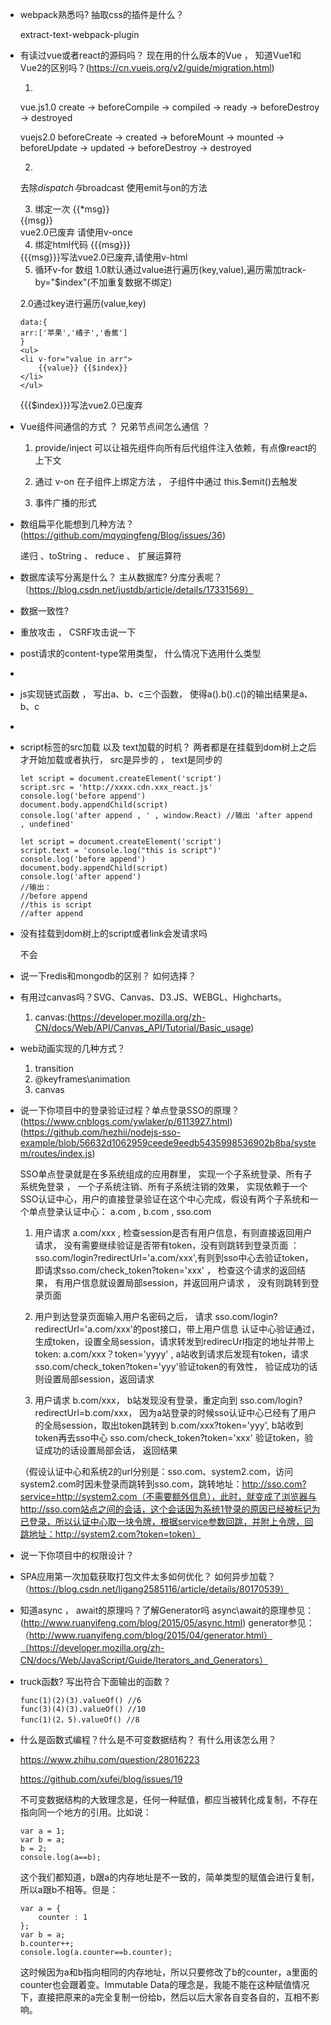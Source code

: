 - webpack熟悉吗? 抽取css的插件是什么？

    extract-text-webpack-plugin

- 有读过vue或者react的源码吗？ 现在用的什么版本的Vue ， 知道Vue1和Vue2的区别吗？(https://cn.vuejs.org/v2/guide/migration.html)

    1. 
    vue.js1.0
    create -> beforeCompile -> compiled -> ready -> beforeDestroy -> destroyed

    vuejs2.0
    beforeCreate -> created -> beforeMount -> mounted -> beforeUpdate -> updated -> beforeDestroy -> destroyed

    2. 
    去除$dispatch与$broadcast
    使用emit与on的方法

    
    3. 绑定一次
    {{*msg}}
    <div v-once>{{msg}}</div>
    vue2.0已废弃 请使用v-once

    4. 绑定html代码
    {{{msg}}}
    <div v-html="msg"></div>
    {{{msg}}}写法vue2.0已废弃,请使用v-html

    5. 循环v-for
    数组
    1.0默认通过value进行遍历(key,value),遍历需加track-by="$index"(不加重复数据不绑定)

    2.0通过key进行遍历(value,key)

    ```
    data:{
    arr:['苹果','橘子','香蕉']
    }
    <ul>
    <li v-for="value in arr">
        {{value}} {{$index}}
    </li>
    </ul>
    ```
    {{{$index}}}写法vue2.0已废弃

- Vue组件间通信的方式 ？ 兄弟节点间怎么通信 ？

    1. provide/inject 可以让祖先组件向所有后代组件注入依赖，有点像react的上下文

    2. 通过 v-on 在子组件上绑定方法 ， 子组件中通过 this.$emit()去触发

    3. 事件广播的形式
  

- 数组扁平化能想到几种方法？ (https://github.com/mqyqingfeng/Blog/issues/36)
   
   递归 、toString 、 reduce 、 扩展运算符


- 数据库读写分离是什么？ 主从数据库? 分库分表呢？   （https://blog.csdn.net/justdb/article/details/17331569）


- 数据一致性?


- 重放攻击 ， CSRF攻击说一下

- post请求的content-type常用类型， 什么情况下选用什么类型
- 

- js实现链式函数 ， 写出a、b、c三个函数， 使得a().b().c()的输出结果是a、b、c
- 

- script标签的src加载 以及 text加载的时机？
    两者都是在挂载到dom树上之后才开始加载或者执行， src是异步的 ， text是同步的

    ```
    let script = document.createElement('script')
    script.src = 'http://xxxx.cdn.xxx_react.js'
    console.log('before append')
    document.body.appendChild(script)
    console.log('after append , ' , window.React) //输出 'after append , undefined'
    ```

    ```
    let script = document.createElement('script')
    script.text = 'console.log("this is script")'
    console.log('before append')
    document.body.appendChild(script)
    console.log('after append')   
    //输出：
    //before append
    //this is script
    //after append
    ```

- 没有挂载到dom树上的script或者link会发请求吗
  
  不会


- 说一下redis和mongodb的区别？ 如何选择？


- 有用过canvas吗？SVG、Canvas、D3.JS、WEBGL、Highcharts。
   
   1. canvas:(https://developer.mozilla.org/zh-CN/docs/Web/API/Canvas_API/Tutorial/Basic_usage)

- web动画实现的几种方式？

  1. transition
  2. @keyframes\animation
  3. canvas

- 说一下你项目中的登录验证过程？单点登录SSO的原理？(https://www.cnblogs.com/ywlaker/p/6113927.html)(https://github.com/hezhii/nodejs-sso-example/blob/56632d1062959ceede9eedb5435998536902b8ba/system/routes/index.js)

  SSO单点登录就是在多系统组成的应用群里， 实现一个子系统登录、所有子系统免登录 ， 一个子系统注销、所有子系统注销的效果， 实现依赖于一个SSO认证中心，用户的直接登录验证在这个中心完成，假设有两个子系统和一个单点登录认证中心：
  a.com , b.com , sso.com

  1. 用户请求 a.com/xxx , 检查session是否有用户信息，有则直接返回用户请求， 没有需要继续验证是否带有token，没有则跳转到登录页面 ：sso.com/login?redirectUrl='a.com/xxx',有则到sso中心去验证token，即请求sso.com/check_token?token='xxx' ， 检查这个请求的返回结果， 有用户信息就设置局部session，并返回用户请求 ， 没有则跳转到登录页面

  2. 用户到达登录页面输入用户名密码之后， 请求 sso.com/login?redirectUrl='a.com/xxx'的post接口，带上用户信息  认证中心验证通过，生成token，设置全局session，请求转发到redirecUrl指定的地址并带上token: a.com/xxx？token='yyyy' , a站收到请求后发现有token，请求sso.com/check_token?token='yyy'验证token的有效性， 验证成功的话则设置局部session，返回请求

  3. 用户请求 b.com/xxx， b站发现没有登录，重定向到 sso.com/login?redirectUrl=b.com/xxx， 因为a站登录的时候sso认证中心已经有了用户的全局session，取出token跳转到 b.com/xxx?token='yyy', b站收到token再去sso中心 sso.com/check_token?token='xxx'  验证token，验证成功的话设置局部会话， 返回结果
  
  （假设认证中心和系统2的url分别是：sso.com、system2.com，访问system2.com时因未登录而跳转到sso.com，跳转地址：http://sso.com?service=http://system2.com（不需要额外信息），此时，就变成了浏览器与http://sso.com站点之间的会话，这个会话因为系统1登录的原因已经被标记为已登录，所以认证中心取一块令牌，根据service参数回跳，并附上令牌，回跳地址：http://system2.com?token=token）


- 说一下你项目中的权限设计？
  

- SPA应用第一次加载获取打包文件太多如何优化？ 如何异步加载？ （https://blog.csdn.net/ligang2585116/article/details/80170539）
  

- 知道async ， await的原理吗？了解Generator吗 
  async\await的原理参见：(http://www.ruanyifeng.com/blog/2015/05/async.html)
  generator参见：（http://www.ruanyifeng.com/blog/2015/04/generator.html）（https://developer.mozilla.org/zh-CN/docs/Web/JavaScript/Guide/Iterators_and_Generators）
  

- truck函数? 写出符合下面输出的函数？
  
    ```
    func(1)(2)(3).valueOf() //6
    func(3)(4)(3).valueOf() //10
    func(1)(2，5).valueOf() //8
    ```


- 什么是函数式编程？什么是不可变数据结构？ 有什么用该怎么用？
    
    https://www.zhihu.com/question/28016223

    https://github.com/xufei/blog/issues/19

    不可变数据结构的大致理念是，任何一种赋值，都应当被转化成复制，不存在指向同一个地方的引用。比如说：

    ```
    var a = 1;
    var b = a;
    b = 2;
    console.log(a==b);
    ```

    这个我们都知道，b跟a的内存地址是不一致的，简单类型的赋值会进行复制，所以a跟b不相等。但是：

    ```
    var a = {
        counter : 1
    };
    var b = a;
    b.counter++;
    console.log(a.counter==b.counter);
    ```
    这时候因为a和b指向相同的内存地址，所以只要修改了b的counter，a里面的counter也会跟着变。Immutable Data的理念是，我能不能在这种赋值情况下，直接把原来的a完全复制一份给b，然后以后大家各自变各自的，互相不影响。

  
